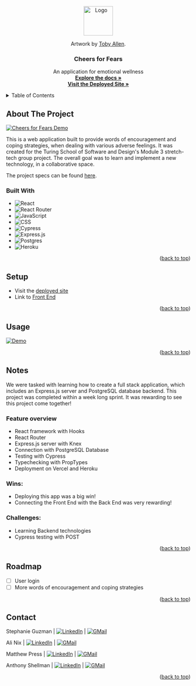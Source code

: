 <a name="readme-top"></a>

<!-- PROJECT LOGO -->
<br />
<div align="center">
  <a href="https://github.com/MatthewPress/stretch-tech">
    <img src="https://user-images.githubusercontent.com/100455148/200206675-13942bab-12fe-4315-987c-4ee58ff7d56c.png" alt="Logo" width="80" height="80">
  </a>
  <p>Artwork by <a href="https://www.zestydoesthings.com/realmonsters" target="_blank" rel="noopener noreferrer">Toby Allen</a>.</p>

<!-- HEADER -->
  <h3 align="center">Cheers for Fears</h3>
  <p align="center">
    An application for emotional wellness
    <br />
    <a href="https://github.com/MatthewPress/stretch-tech"><strong>Explore the docs »</strong></a>
    <br />
    <a href="https://stretch-tech.vercel.app/"><strong>Visit the Deployed Site »</strong></a>
  </p>
</div>

<!-- TABLE OF CONTENTS -->
<details>
  <summary>Table of Contents</summary>
  <ol>
    <li>
      <a href="#about-the-project">About The Project</a>
      <ul>
        <li><a href="#built-with">Built With</a></li>
      </ul>
    </li>
    <li><a href="#setup">Setup</a></li>
    <li><a href="#usage">Usage</a></li>
    <li><a href="#notes">Notes</a></li>
    <li><a href="#roadmap">Roadmap</a></li>
    <li><a href="#contact">Contact</a></li>
  </ol>
</details>

## About The Project

[![Cheers for Fears Demo][product-demo]](https://user-images.githubusercontent.com/28677929/200193812-378cbc7c-d161-47c3-8672-cf870263ee58.gif)

This is a web application built to provide words of encouragement and coping strategies, when dealing with various adverse feelings. It was created for the Turing School of Software and Design's Module 3 stretch-tech group project. The overall goal was to learn and implement a new technology, in a collaborative space.

The project specs can be found [here](https://frontend.turing.edu/projects/module-3/stretch.html).

### Built With

* ![React][React-shield]
* ![React Router][React-Router-shield]
* ![JavaScript][JavaScript-shield]
* ![CSS][CSS-shield]
* ![Cypress][Cypress-shield]
* ![Express.js][Express-shield]
* ![Postgres][Postgres-shield]
* ![Heroku][Heroku-shield]


<p align="right">(<a href="#readme-top">back to top</a>)</p>

## Setup
- Visit the [deployed site](https://stretch-tech.vercel.app/)
- Link to [Front End](https://github.com/MatthewPress/stretch-tech)

<p align="right">(<a href="#readme-top">back to top</a>)</p>

## Usage

[![Demo][product-demo]](https://user-images.githubusercontent.com/28677929/200193812-378cbc7c-d161-47c3-8672-cf870263ee58.gif)

<p align="right">(<a href="#readme-top">back to top</a>)</p>

## Notes
 We were tasked with learning how to create a full stack application, which includes an Express.js server and PostgreSQL database backend. This project was completed within a week long sprint. It was rewarding to see this project come together!

### Feature overview
- React framework with Hooks
- React Router
- Express.js server with Knex
- Connection with PostgreSQL Database
- Testing with Cypress
- Typechecking with PropTypes
- Deployment on Vercel and Heroku

### Wins:

* Deploying this app was a big win!
* Connecting the Front End with the Back End was very rewarding!

### Challenges:

* Learning Backend technologies
* Cypress testing with POST

<p align="right">(<a href="#readme-top">back to top</a>)</p>

## Roadmap

- [ ] User login
- [ ] More words of encouragement and coping strategies

<p align="right">(<a href="#readme-top">back to top</a>)</p>

## Contact

Stephanie Guzman | [![LinkedIn][linkedin-shield]][linkedin-url3] | [![GMail][gmail-shield]][gmail-url3]

Ali Nix | [![LinkedIn][linkedin-shield]][linkedin-url2] | [![GMail][gmail-shield]][gmail-url2]

Matthew Press | [![LinkedIn][linkedin-shield]][linkedin-url] | [![GMail][gmail-shield]][gmail-url]

Anthony Shellman | [![LinkedIn][linkedin-shield]][linkedin-url4] | [![GMail][gmail-shield]][gmail-url4]



<p align="right">(<a href="#readme-top">back to top</a>)</p>

<!-- MARKDOWN LINKS & IMAGES -->
[product-demo]: https://user-images.githubusercontent.com/28677929/200193812-378cbc7c-d161-47c3-8672-cf870263ee58.gif
[React-shield]: https://img.shields.io/badge/react-%2320232a.svg?style=for-the-badge&logo=react&logoColor=%2361DAFB
[React-Router-shield]: https://img.shields.io/badge/React_Router-CA4245?style=for-the-badge&logo=react-router&logoColor=white
[JavaScript-shield]: https://img.shields.io/badge/JavaScript-F7DF1E?style=for-the-badge&logo=javascript&logoColor=black
[CSS-shield]: https://img.shields.io/badge/CSS3-1572B6?style=for-the-badge&logo=css3&logoColor=white
[Cypress-shield]: https://img.shields.io/badge/-cypress-%23E5E5E5?style=for-the-badge&logo=cypress&logoColor=058a5e
[Express-shield]: https://img.shields.io/badge/express.js-%23404d59.svg?style=for-the-badge&logo=express&logoColor=%2361DAFB
[Heroku-shield]: https://img.shields.io/badge/heroku-%23430098.svg?style=for-the-badge&logo=heroku&logoColor=white
[Postgres-shield]: https://img.shields.io/badge/postgres-%23316192.svg?style=for-the-badge&logo=postgresql&logoColor=white



[linkedin-shield]: https://img.shields.io/badge/-LinkedIn-black.svg?style=for-the-badge&logo=linkedin&colorB=555
[linkedin-url]: https://linkedin.com/in/matthew-press-813961246/
[linkedin-url2]: https://www.linkedin.com/in/ali-nix-38b9b9126/
[linkedin-url3]: https://www.linkedin.com/in/stephanie-guzman-sdsw/
[linkedin-url4]: https://www.linkedin.com/in/anthonyshellman/
[gmail-shield]: https://img.shields.io/badge/Gmail-EA4335?style=for-the-badge&logo=gmail&logoColor=white
[gmail-url]: mailto:press.matt14@gmail.com
[gmail-url2]: mailto:anix1@kent.edu
[gmail-url3]: mailto:sguzman247@gmail.com
[gmail-url4]: mailto:atshellman@gmail.com
